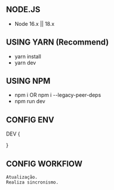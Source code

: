 ## NODE.JS

- Node 16.x || 18.x

## USING YARN (Recommend)

- yarn install
- yarn dev

## USING NPM

- npm i OR npm i --legacy-peer-deps
- npm run dev


## CONFIG ENV
DEV {


}

## CONFIG WORKFlOW
    Atualização.
    Realiza sincronismo.
   

